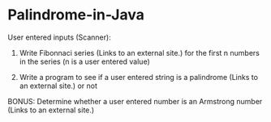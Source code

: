 # Palindrome-in-Java
User entered inputs (Scanner): 

 

1. Write Fibonnaci series (Links to an external site.) for the first n numbers in the series (n is a user entered value)

2. Write a program to see if a user entered string is a palindrome (Links to an external site.) or not

 

BONUS: Determine whether a user entered number is an Armstrong number (Links to an external site.)

